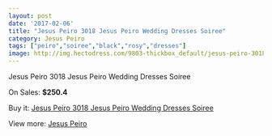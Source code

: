 ```yaml
---
layout: post
date: '2017-02-06'
title: "Jesus Peiro 3018 Jesus Peiro Wedding Dresses Soiree"
category: Jesus Peiro
tags: ["peiro","soiree","black","rosy","dresses"]
image: http://img.hectodress.com/9803-thickbox_default/jesus-peiro-3018-jesus-peiro-wedding-dresses-soiree.jpg
---
```

Jesus Peiro 3018 Jesus Peiro Wedding Dresses Soiree

On Sales: **$250.4**
<a href="https://www.hectodress.com/jesus-peiro/4925-jesus-peiro-3018-jesus-peiro-wedding-dresses-soiree.html"><amp-img layout="responsive" width="600" height="600" src="//img.hectodress.com/9803-thickbox_default/jesus-peiro-3018-jesus-peiro-wedding-dresses-soiree.jpg" alt="Jesus Peiro 3018 Jesus Peiro Wedding Dresses Soiree 0" /></a>
<a href="https://www.hectodress.com/jesus-peiro/4925-jesus-peiro-3018-jesus-peiro-wedding-dresses-soiree.html"><amp-img layout="responsive" width="600" height="600" src="//img.hectodress.com/9805-thickbox_default/jesus-peiro-3018-jesus-peiro-wedding-dresses-soiree.jpg" alt="Jesus Peiro 3018 Jesus Peiro Wedding Dresses Soiree 1" /></a>
<a href="https://www.hectodress.com/jesus-peiro/4925-jesus-peiro-3018-jesus-peiro-wedding-dresses-soiree.html"><amp-img layout="responsive" width="600" height="600" src="//img.hectodress.com/9804-thickbox_default/jesus-peiro-3018-jesus-peiro-wedding-dresses-soiree.jpg" alt="Jesus Peiro 3018 Jesus Peiro Wedding Dresses Soiree 2" /></a>

Buy it: [Jesus Peiro 3018 Jesus Peiro Wedding Dresses Soiree](https://www.hectodress.com/jesus-peiro/4925-jesus-peiro-3018-jesus-peiro-wedding-dresses-soiree.html "Jesus Peiro 3018 Jesus Peiro Wedding Dresses Soiree")

View more: [Jesus Peiro](https://www.hectodress.com/81-jesus-peiro "Jesus Peiro")